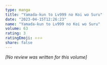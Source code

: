 ```yaml
---
type: manga
title: "Yamada-kun to Lv999 no Koi wo Suru"
date: "2023-04-15T12:26:23"
name: "Yamada-kun to Lv999 no Koi wo Suru"
volume: 63
rating: 3
ratingEmoji: ⭐️⭐️⭐️
share: false
---
```


*[No review was written for this volume]*

